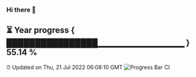 ### Hi there 👋
⏳ Year progress { ████████████████▁▁▁▁▁▁▁▁▁▁▁▁▁▁ } 55.14 %
---
⏰ Updated on Thu, 21 Jul 2022 06:08:10 GMT
![Progress Bar CI](https://github.com/Moyi321/Moyi321/workflows/Progress%20Bar%20CI/badge.svg)
